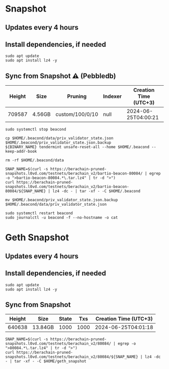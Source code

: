 # Snapshot

## Updates every 4 hours

## Install dependencies, if needed
```
sudo apt update
sudo apt install lz4 -y
```

## Sync from Snapshot ⚠️ (Pebbledb)
| Height  | Size | Pruning | Indexer | Creation Time (UTC+3) |
| --------- | --------- | --------- | --------- | --------- |
| 709587  | 4.56GB  | custom/100/0/10 | null | 2024-06-25T04:00:21 |

```
sudo systemctl stop beacond

cp $HOME/.beacond/data/priv_validator_state.json $HOME/.beacond/priv_validator_state.json.backup
${BINARY_NAME} tendermint unsafe-reset-all --home $HOME/.beacond --keep-addr-book

rm -rf $HOME/.beacond/data 

SNAP_NAME=$(curl -s https://berachain-pruned-snapshots.l0vd.com/testnets/berachain_v2/bartio-beacon-80084/ | egrep -o ">bartio-beacon-80084.*\.tar.lz4" | tr -d ">")
curl https://berachain-pruned-snapshots.l0vd.com/testnets/berachain_v2/bartio-beacon-80084/${SNAP_NAME} | lz4 -dc - | tar -xf - -C $HOME/.beacond

mv $HOME/.beacond/priv_validator_state.json.backup $HOME/.beacond/data/priv_validator_state.json

sudo systemctl restart beacond
sudo journalctl -u beacond -f --no-hostname -o cat
```

# Geth Snapshot

## Updates every 4 hours

## Install dependencies, if needed
```
sudo apt update
sudo apt install lz4 -y
```

## Sync from Snapshot  
| Height  | Size | State | Txs | Creation Time (UTC+3) |
| --------- | --------- | --------- | --------- | --------- |
| 640638  | 13.84GB  | 1000 | 1000 | 2024-06-25T04:01:18 |

```
SNAP_NAME=$(curl -s https://berachain-pruned-snapshots.l0vd.com/testnets/berachain_v2/80084/ | egrep -o ">80084.*\.tar.lz4" | tr -d ">")
curl https://berachain-pruned-snapshots.l0vd.com/testnets/berachain_v2/80084/${SNAP_NAME} | lz4 -dc - | tar -xf - -C $HOME/geth_snapshot
```